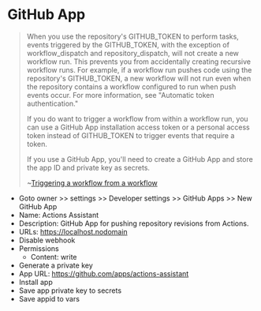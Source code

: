 # GitHub App

> When you use the repository's GITHUB_TOKEN to perform tasks, events triggered by the GITHUB_TOKEN, with the exception of workflow_dispatch and repository_dispatch, will not create a new workflow run. This prevents you from accidentally creating recursive workflow runs. For example, if a workflow run pushes code using the repository's GITHUB_TOKEN, a new workflow will not run even when the repository contains a workflow configured to run when push events occur. For more information, see "Automatic token authentication."
>
> If you do want to trigger a workflow from within a workflow run, you can use a GitHub App installation access token or a personal access token instead of GITHUB_TOKEN to trigger events that require a token.
>
> If you use a GitHub App, you'll need to create a GitHub App and store the app ID and private key as secrets.
>
> ~[Triggering a workflow from a workflow](https://docs.github.com/en/actions/using-workflows/triggering-a-workflow#triggering-a-workflow-from-a-workflow)

- Goto owner >> settings >> Developer settings >> GitHub Apps >> New GitHub App
- Name: Actions Assistant
- Description: GitHub App for pushing repository revisions from Actions.
- URLs: https://localhost.nodomain
- Disable webhook
- Permissions
  - Content: write
- Generate a private key
- App URL: https://github.com/apps/actions-assistant
- Install app
- Save app private key to secrets
- Save appid to vars
